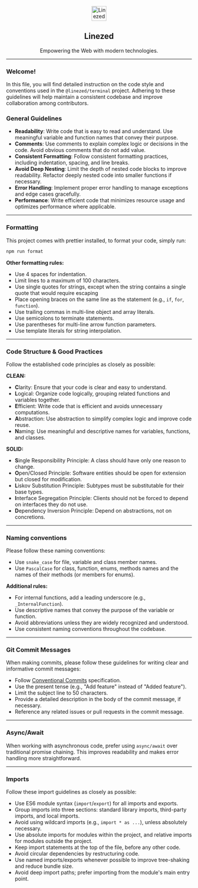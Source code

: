 <div align="center">
    <img src="https://assets.linezed.dev/logo-stripped.png" alt="Linezed" height="40" />
    <h2>Linezed</h2>
    <p>Empowering the Web with modern technologies.</p>
    <hr>
</div>

### Welcome!

In this file, you will find detailed instruction on the code style and conventions used in the `@linezed/terminal` project.
Adhering to these guidelines will help maintain a consistent codebase and improve collaboration among contributors.

### General Guidelines

- **Readability**: Write code that is easy to read and understand. Use meaningful variable and function names that convey their purpose.
- **Comments**: Use comments to explain complex logic or decisions in the code. Avoid obvious comments that do not add value.
- **Consistent Formatting**: Follow consistent formatting practices, including indentation, spacing, and line breaks. 
- **Avoid Deep Nesting**: Limit the depth of nested code blocks to improve readability. Refactor deeply nested code into smaller functions if necessary.
- **Error Handling**: Implement proper error handling to manage exceptions and edge cases gracefully.
- **Performance**: Write efficient code that minimizes resource usage and optimizes performance where applicable.

---

### Formatting

This project comes with prettier installed, to format your code, simply run:

```bash
npm run format
```

**Other formatting rules:**
- Use 4 spaces for indentation.
- Limit lines to a maximum of 100 characters.
- Use single quotes for strings, except when the string contains a single quote that would require escaping
- Place opening braces on the same line as the statement (e.g., `if`, `for`, `function`).
- Use trailing commas in multi-line object and array literals.
- Use semicolons to terminate statements.
- Use parentheses for multi-line arrow function parameters.
- Use template literals for string interpolation.

---

### Code Structure & Good Practices

Follow the established code principles as closely as possible:

**CLEAN:**
- **C**larity: Ensure that your code is clear and easy to understand.
- **L**ogical: Organize code logically, grouping related functions and variables together.
- **E**fficient: Write code that is efficient and avoids unnecessary computations.
- **A**bstraction: Use abstraction to simplify complex logic and improve code reuse.
- **N**aming: Use meaningful and descriptive names for variables, functions, and classes.

**SOLID:**
- **S**ingle Responsibility Principle: A class should have only one reason to change.
- **O**pen/Closed Principle: Software entities should be open for extension but closed for modification.
- **L**iskov Substitution Principle: Subtypes must be substitutable for their base types.
- **I**nterface Segregation Principle: Clients should not be forced to depend on interfaces they do not use.
- **D**ependency Inversion Principle: Depend on abstractions, not on concretions.

---

### Naming conventions

Please follow these naming conventions:
- Use `snake_case` for file, variable and class member names.
- Use `PascalCase` for class, function, enums, methods names 
and the names of their methods (or members for enums).

**Additional rules:**
- For internal functions, add a leading underscore (e.g., `_InternalFunction`).
- Use descriptive names that convey the purpose of the variable or function.
- Avoid abbreviations unless they are widely recognized and understood.
- Use consistent naming conventions throughout the codebase.

---

### Git Commit Messages

When making commits, please follow these guidelines for writing clear and informative commit messages:
- Follow [Conventional Commits](https://www.conventionalcommits.org/en/v1.0.0/) specification.
- Use the present tense (e.g., "Add feature" instead of "Added feature").
- Limit the subject line to 50 characters.
- Provide a detailed description in the body of the commit message, if necessary.
- Reference any related issues or pull requests in the commit message.

---

### Async/Await

When working with asynchronous code, prefer using `async/await` over traditional promise chaining.
This improves readability and makes error handling more straightforward.

---

### Imports

Follow these import guidelines as closely as possible:
- Use ES6 module syntax (`import`/`export`) for all imports and exports.
- Group imports into three sections: standard library imports, third-party imports, and local imports.
- Avoid using wildcard imports (e.g., `import * as ...`), unless absolutely necessary.
- Use absolute imports for modules within the project, and relative imports for modules outside the project.
- Keep import statements at the top of the file, before any other code.
- Avoid circular dependencies by restructuring code.
- Use named imports/exports whenever possible to improve tree-shaking and reduce bundle size.
- Avoid deep import paths; prefer importing from the module's main entry point.